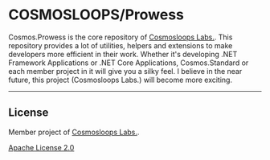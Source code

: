 # COSMOSLOOPS/Prowess

Cosmos.Prowess is the core repository of [Cosmosloops Labs.](https://github.com/cosmos-loops). This repository provides a lot of utilities, helpers and extensions to make developers more efficient in their work. Whether it's developing .NET Framework Applications or .NET Core Applications, Cosmos.Standard or each member project in it will give you a silky feel. I believe in the near future, this project (Cosmosloops Labs.) will become more exciting.

---

## License

Member project of [Cosmosloops Labs.](https://github.com/cosmos-loops).

[Apache License 2.0](/LICENSE)
